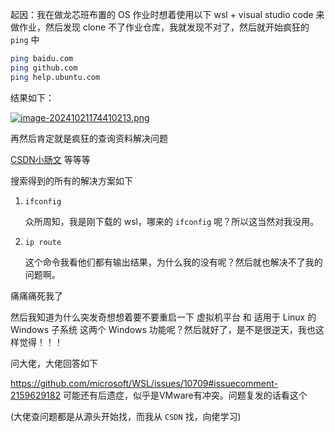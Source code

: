 起因：我在做龙芯班布置的 OS 作业时想着使用以下 wsl + visual studio code 来做作业，然后发现 clone 不了作业仓库，我就发现不对了，然后就开始疯狂的 `ping` 中

```bash
ping baidu.com
ping github.com
ping help.ubuntu.com
```
结果如下：

[![image-20241021174410213.png](https://i.postimg.cc/8z1bCzkk/image-20241021174410213.png)](https://postimg.cc/qz5Kb0CW)

再然后肯定就是疯狂的查询资料解决问题

[CSDN小肠文](https://blog.csdn.net/uouj3766/article/details/126596459) 等等等

搜索得到的所有的解决方案如下

1. `ifconfig`

    众所周知，我是刚下载的 wsl，哪来的 `ifconfig` 呢？所以这当然对我没用。

2. `ip route`

    这个命令我看他们都有输出结果，为什么我的没有呢？然后就也解决不了我的问题啊。

痛痛痛死我了

然后我知道为什么突发奇想想着要不要重启一下 虚拟机平台 和 适用于 Linux 的 Windows 子系统 这两个 Windows 功能呢？然后就好了，是不是很逆天，我也这样觉得！！！

问大佬，大佬回答如下

https://github.com/microsoft/WSL/issues/10709#issuecomment-2159629182 可能还有后遗症，似乎是VMware有冲突。问题复发的话看这个

(大佬查问题都是从源头开始找，而我从 `CSDN` 找，向佬学习)